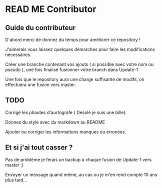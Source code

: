 # READ ME Contributor


## Guide du contributeur

D'abord merci de donnez du temps pour améliorer ce repository !

J'aimerais vous laissez quelques démarches pour faire les modifications nécessaires.

Créer une branche contenant vos ajouts ( si possible avec votre nom ou pseudo ), une fois finalisé fusionner votre branch dans Update-1

Une fois que le repository aura une charge suffisante de modifs, on effectuera une fusion vers master.

## TODO

Corrigé les phautes d'aurtografe ( Désolé je suis une bille).

Donnez du style avec du markdown au README

Ajouter ou corriger les informations manques ou erronées.

## Et si j'ai tout casser ?

Pas de problème je ferais un backup à chaque fusion de Update-1 vers master ;) 

Envoyer un message quand même, au cas ou je m'en rend compte 10 ans plus tard...